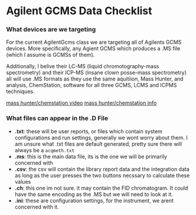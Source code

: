 # Agilent GCMS Data Checklist
### What devices are we targeting ###
For the current AgilentGcms class we are targeting all of Agilents GCMS devices. More specifically, any Agient GCMS which produces a .MS file (which I assume is GCMSs of them). 

Additionally, I belive their LC-MS (liquid chromotography-mass spectrometry) and their ICP-MS (insane clown posse-mass spectrometry) all will use .MS formats as they use the same aquitiion, Mass Hunter, and analysis, ChemStation, software for all three GCMS, LCMS and ICPMS techniques.

[mass hunter/chemstation video](http://www.agilent.com/en/products/software-informatics/masshunter-suite/masshunter-overview)
[mass hunter/chemstation info](http://www.agilent.com/en/products/software-informatics/masshunter-suite/masshunter/masshunter-software-with-msd-chemstation-da)

### What files can appear in the .D File ###
 - **.txt**: these will be user reports, or files which contain system configurations and run settings, generally we wont worry about them. I am unsure what .txt files are default generated, pretty sure there will always be a `acqmeth.txt`
 - **.ms**: this is the main data file, its is the one we will be primarily concerned with
 - **.csv**: the csv will contain the library report data and the integration data as long as the user presses the two buttons necssary to calculate these values 
 - **.ch**: this one im not sure. it may contain the FID chromatogram. It could have the same encoding as the .MS but we will need to look at it.
 - **.ini**: these are configuration settings, for the instrument, we arent concerned with it.

